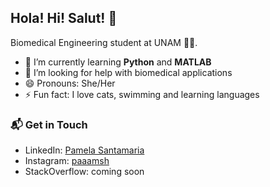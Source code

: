## Hola! Hi! Salut! 👋

Biomedical Engineering student at UNAM :yellow_heart::blue_heart:.


- 🌱 I’m currently learning **Python** and **MATLAB**
- 🤔 I’m looking for help with biomedical applications
- 😄 Pronouns: She/Her
- ⚡ Fun fact: I love cats, swimming and learning languages

### 📬 Get in Touch

-  LinkedIn: <a href = "https://www.linkedin.com/PamelaSantamariaISB">Pamela Santamaria</a>
-  Instagram: <a href = "https://www.instagram.com/paaamsh/">paaamsh</a>
-  StackOverflow: coming soon
